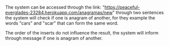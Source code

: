 The system can be accessed through the link: "https://peaceful-everglades-23284.herokuapp.com/anagramas/new"
through two sentences the system will check if one is anagram of another, for they example the words "cars" and "scar" that can form the same word.

The order of the inserts do not influence the result, the system will inform through message if one is anagram of another.

